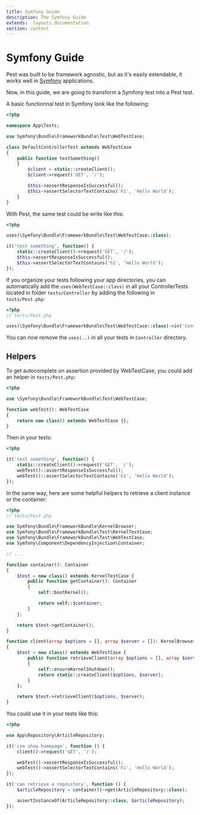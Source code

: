 ```yaml
---
title: Symfony Guide
description: The Symfony Guide
extends: _layouts.documentation
section: content
---
```


# Symfony Guide

Pest was built to be framework agnostic, but as it's easily extendable, it works well in [Symfony](https://symfony.com) applications.

Now, in this guide, we are going to transform a Symfony test into a Pest test.

A basic functionnal test in Symfony look like the following:

```php
<?php

namespace App\Tests;

use Symfony\Bundle\FrameworkBundle\Test\WebTestCase;

class DefaultControllerTest extends WebTestCase
{
    public function testSomething()
    {
        $client = static::createClient();
        $client->request('GET', '/');

        $this->assertResponseIsSuccessful();
        $this->assertSelectorTextContains('h1', 'Hello World');
    }
}
```

With Pest, the same test could be write like this:

```php
<?php

uses(\Symfony\Bundle\FrameworkBundle\Test\WebTestCase::class);

it('test something', function() {
    static::createClient()->request('GET', '/');
    $this->assertResponseIsSuccessful();
    $this->assertSelectorTextContains('h1', 'Hello World');
});
```

If you organize your tests following your app directories, you can automatically add the `uses(WebTestCase::class)` in all
your ControllerTests located in folder `tests/Controller` by adding the following in `tests/Pest.php`:

```php
<?php
// tests/Pest.php

uses(\Symfony\Bundle\FrameworkBundle\Test\WebTestCase::class)->in('Controller');
```

You can now remove the `uses(..)` in all your tests in `Controller` directory.

## Helpers

To get autocomplete on assertion provided by WebTestCase, you could add an helper in `tests/Pest.php`:

```php
<?php

use \Symfony\Bundle\FrameworkBundle\Test\WebTestCase;

function webTest(): WebTestCase
{
    return new class() extends WebTestCase {};
}
``` 

Then in your tests: 
```php
<?php

it('test something', function() {
    static::createClient()->request('GET', '/');
    webTest()::assertResponseIsSuccessful();
    webTest()::assertSelectorTextContains('h1', 'Hello World');
});
```

In the same way, here are some helpful helpers to retrieve a client instance or the container:

```php
<?php
// tests/Pest.php

use Symfony\Bundle\FrameworkBundle\KernelBrowser;
use Symfony\Bundle\FrameworkBundle\Test\KernelTestCase;
use Symfony\Bundle\FrameworkBundle\Test\WebTestCase;
use Symfony\Component\DependencyInjection\Container;

// ...

function container(): Container
{
    $test = new class() extends KernelTestCase {
        public function getContainer(): Container
        {
            self::bootKernel();

            return self::$container;
        }
    };

    return $test->getContainer();
}

function client(array $options = [], array $server = []): KernelBrowser
{
    $test = new class() extends WebTestCase {
        public function retrieveClient(array $options = [], array $server = []) : KernelBrowser
        {
            self::ensureKernelShutdown();
            return static::createClient($options, $server);
        }
    };

    return $test->retrieveClient($options, $server);
}
```

You could use it in your tests like this:
```php
<?php

use App\Repository\ArticleRepository;

it('can show homepage', function () {
    client()->request('GET', '/');

    webTest()->assertResponseIsSuccessful();
    webTest()->assertSelectorTextContains('h1', 'Hello World');
});

it('can retrieve a repository', function () {
    $articleRepository = container()->get(ArticleRepository::class);

    assertInstanceOf(ArticleRepository::class, $articleRepository);
});
```

